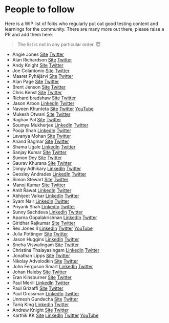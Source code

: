 ﻿# People to follow

Here is a WIP list of folks who regularly put out good testing content and learnings for the
community. There are many more out there, please raise a PR and add them here.

> The list is not in any particular order. 😇

- Angie Jones [Site](https://angiejones.tech/) [Twitter](https://twitter.com/techgirl1908)
- Alan Richardson [Site](https://www.eviltester.com/) [Twitter](https://twitter.com/eviltester)
- Andy Knight [Site](https://automationpanda.com/) [Twitter](https://twitter.com/AutomationPanda)
- Joe Colantonio [Site](https://testguild.com/) [Twitter](https://twitter.com/joecolantonio)
- Maaret Pyhäjärvi [Site](https://maaretp.com/) [Twitter](https://twitter.com/maaretp)
- Alan Page [Site](https://angryweasel.com/blog/) [Twitter](https://twitter.com/alanpage)
- Brent Jenson [Site](https://testastic.wordpress.com/) [Twitter](https://twitter.com/BrentMJensen)
- Chris Kenst [Site](https://www.kenst.com/about/) [Twitter](https://twitter.com/ckenst)
- Richard bradshaw [Site](https://thefriendlytester.co.uk/)
  [Twitter](https://twitter.com/FriendlyTester)
- Jason Arbon [LinkedIn](https://www.linkedin.com/in/jasonarbon/)
  [Twitter](https://twitter.com/jarbon)
- Naveen Khunteta [Site](https://naveenautomationlabs.com/)
  [Twitter](https://twitter.com/naveenkhunteta) [YouTube](https://www.youtube.com/user/naveenanimation20)
- Mukesh Otwani [Site](https://learn-automation.com/) [Twitter](https://twitter.com/MukeshOtwani)
- Raghav Pal [Site](https://automationstepbystep.com/)
  [Twitter](https://twitter.com/LearnWithRaghav)
- Soumya Mukherjee [LinkedIn](https://www.linkedin.com/in/mukherjeesoumya/)
  [Twitter](https://twitter.com/QASoumya)
- Pooja Shah [LinkedIn](https://www.linkedin.com/in/techgirlpooja/)
  [Twitter](https://twitter.com/TechGirlPooja)
- Lavanya Mohan [Site](https://bitweft.com/) [Twitter](https://twitter.com/LavanyaMohan210)
- Anand Bagmar [Site](https://essenceoftesting.blogspot.com/)
  [Twitter](https://twitter.com/BagmarAnand)
- Shama Ugale [LinkedIn](https://www.linkedin.com/in/shama-ugale-7a95b549/)
  [Twitter](https://twitter.com/UgaleShama)
- Sanjay Kumar [Site](https://selectorshub.com/) [Twitter](https://twitter.com/SanjayKumaarr)
- Sumon Dey [Site](http://www.sumondey.com/) [Twitter](https://twitter.com/blackrov2sum)
- Gaurav Khurana [Site](https://udzial.com/) [Twitter](https://twitter.com/gauravkhuraana)
- Dimpy Adhikary [LinkedIn](https://www.linkedin.com/in/dimpy-adhikary/)
  [Twitter](https://twitter.com/DimpyAd)
- Geosley Andrades [LinkedIn](https://www.linkedin.com/in/geosley-andrades/)
  [Twitter](https://twitter.com/Geosley)
- Simon Stewart [Site](https://www.rocketpoweredjetpants.com/) [Twitter](https://twitter.com/shs96c)
- Manoj Kumar [Site](http://www.assertselenium.com/) [Twitter](https://twitter.com/manoj9788)
- Amit Rawat [LinkedIn](https://www.linkedin.com/in/amit-rawat-3530566/)
  [Twitter](https://twitter.com/sahajamit)
- Abhijeet Vaikar [LinkedIn](https://www.linkedin.com/in/abhijeetvaikar/)
  [Twitter](https://twitter.com/AbhijeetVaikar)
- Syam Nair [LinkedIn](https://www.linkedin.com/in/syam-sasi/)
  [Twitter](https://twitter.com/syam_s_nair)
- Priyank Shah [LinkedIn](https://www.linkedin.com/in/priyankshahqa/)
  [Twitter](https://twitter.com/priyank217)
- Sunny Sachdeva [LinkedIn](https://www.linkedin.com/in/sunny-sachdeva-b2668414/)
  [Twitter](https://twitter.com/SunnySachdeva85)
- Aparna Gopalakrishnan [LinkedIn](https://www.linkedin.com/in/aparna-a-gopalakrishnan-8088765a/)
  [Twitter](https://twitter.com/aparna2019)
- Giridhar Rajkumar [Site](https://learndevtestops.com/) [Twitter](https://twitter.com/vgrk2017)
- Rex Jones II [LinkedIn](https://www.linkedin.com/in/rexjones34/)
  [Twitter](https://twitter.com/RexJonesII) [YouTube](https://www.youtube.com/channel/UCBU_TzaPsDXXeQ3ItUYKaJg)
- Julia Pottinger [Site](https://juliapottinger.com/) [Twitter](https://twitter.com/ailuj876)
- Jason Huggins [LinkedIn](https://www.linkedin.com/in/jrhuggins/)
  [Twitter](https://twitter.com/hugs)
- Sneha Viswalingam [Site](https://linktr.ee/code_her_stories)
  [Twitter](https://twitter.com/sviswalingam)
- Christina Thalayasingam [LinkedIn](https://www.linkedin.com/in/christina-thalayasingam-1b5a94a2/)
  [Twitter](https://twitter.com/ChristinaThalay)
- Jonathan Lipps [Site](https://jlipps.com/) [Twitter](https://twitter.com/jlipps)
- Nikolay Advolodkin [Site](https://ultimateqa.com/) [Twitter](https://twitter.com/Nikolay_A00)
- John Ferguson Smart [LinkedIn](https://www.linkedin.com/in/john-ferguson-smart/)
  [Twitter](https://twitter.com/wakaleo)
- Johan Haleby [Site](https://code.haleby.se/) [Twitter](https://twitter.com/johanhaleby)
- Eran Kinsburner [Site](https://continuoustesting.blog/) [Twitter](https://twitter.com/ek121268)
- Paul Merill [LinkedIn](https://www.linkedin.com/in/dpaulmerrill/)
  [Twitter](https://twitter.com/dpaulmerrill)
- Paul Grizaffi [Site](https://responsibleautomation.wordpress.com/)
  [Twitter](https://twitter.com/pgrizzaffi)
- Paul Grossman [LinkedIn](https://www.linkedin.com/in/pmgrossman/)
  [Twitter](https://twitter.com/DarkArtsWizard)
- Unmesh Gundecha [Site](https://www.amazon.com/~/e/B00ATKDJOA)
  [Twitter](https://twitter.com/upgundecha)
- Tariq King [LinkedIn](https://www.linkedin.com/in/tariqking/)
  [Twitter](https://twitter.com/tariq_king)
- Andrew Knight [Site](https://automationpanda.com/) [Twitter](https://twitter.com/AutomationPanda)
- Karthik KK [Site](https://www.executeautomation.com/)
  [LinkedIn](https://www.linkedin.com/in/karthikkk/) [Twitter](https://twitter.com/kartamd)
  [YouTube](https://www.youtube.com/channel/UCO1aucBAJgFR8odzfXOZ5uw)
